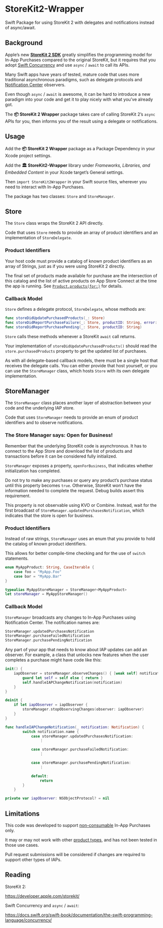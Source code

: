 # StoreKit2-Wrapper

Swift Package for using StoreKit 2 with delegates and notifications instead of async/await.

## Background

Apple’s new [**StoreKit 2 SDK**](https://developer.apple.com/storekit/) greatly simplifies the programming model for In-App Purchases compared to the original StoreKit, but it requires that you adopt [Swift Concurrency](https://docs.swift.org/swift-book/documentation/the-swift-programming-language/concurrency/) and use `async` / `await` to call its APIs.

Many Swift apps have years of tested, mature code that uses more traditional asynchronous paradigms, such as delegate protocols and [Notification Center](https://developer.apple.com/documentation/foundation/notificationcenter) observers.

Even though `async` / `await` is awesome, it can be hard to introduce a new paradigm into your code and get it to play nicely with what you’ve already got.

The **📦 StoreKit 2 Wrapper** package takes care of calling StoreKit 2’s `async` APIs for you, then informs you of the result using a delegate or notifications.

## Usage

Add the **📦 StoreKit 2 Wrapper** package as a Package Dependency in your Xcode project settings.

Add the **🏛️ StoreKit2-Wrapper** library under *Frameworks, Libraries, and Embedded Content* in your Xcode target’s General settings.

Then `import StoreKit2Wrapper` in your Swift source files, wherever you need to interact with In-App Purchases.

The package has two classes: `Store` and `StoreManager`.

## Store

The `Store` class wraps the StoreKit 2 API directly.

Code that uses `Store` needs to provide an array of product identifiers and an implementation of `StoreDelegate`.

### Product Identifiers

Your host code must provide a catalog of known product identifiers as an array of Strings, just as if you were using StoreKit 2 directly.

The final set of products made available for purchase are the intersection of this catalog and the list of active products on App Store Connect at the time the app is running. See [`Product.products(for:)`](https://developer.apple.com/documentation/storekit/product/3851116-products) for details.

### Callback Model

`Store` defines a delegate protocol, `StoreDelegate`, whose methods are:

```swift
func storeDidUpdatePurchasedProducts(_: Store)
func storeDidReportPurchaseFailure(_: Store, productID: String, error: Error)
func storeDidReportPurchasePending(_: Store, productID: String)
```

`Store` calls these methods whenever a StoreKit `await` call returns.

Your implementation of `storeDidUpdatePurchasedProducts()` should read the `store.purchasedProducts` property to get the updated list of purchases. 

As with all delegate-based callback models, there must be a single host that receives the delegate calls. You can either provide that host yourself, or you can use the `StoreManager` class, which hosts `Store` with its own delegate implementation.

## StoreManager

The `StoreManager` class places another layer of abstraction between your code and the underlying IAP store.

Code that uses `StoreManager` needs to provide an enum of product identifiers and to observe notifications.

### The Store Manager says: Open for Business!

Remember that the underlying StoreKit code is asynchronous. It has to connect to the App Store and download the list of products and transactions before it can be considered fully initialized.

`StoreManager` exposes a property, `openForBusiness`, that indicates whether initialization has completed.

Do not try to make any purchases or query any product’s purchase status until this property becomes `true`. Otherwise, StoreKit won’t have the information needed to complete the request. Debug builds assert this requirement.

This property is not observable using KVO or Combine. Instead, wait for the first broadcast of `StoreManager.updatedPurchasesNotification`, which indicates that the store is open for business.

### Product Identifiers

Instead of raw strings, `StoreManager` uses an enum that you provide to hold the catalog of known product identifiers.

This allows for better compile-time checking and for the use of `switch` statements.

```swift
enum MyAppProduct: String, CaseIterable {
    case foo = "MyApp.Foo"
    case bar = "MyApp.Bar"
}

typealias MyAppStoreManager = StoreManager<MyAppProduct>
let storeManager = MyAppStoreManager()
```

### Callback Model

`StoreManager` broadcasts any changes to In-App Purchases using Notification Center. The notification names are:

```swift
StoreManager.updatedPurchasesNotification
StoreManager.purchaseFailedNotification
StoreManager.purchasePendingNotification 
```

Any part of your app that needs to know about IAP updates can add an observer. For example, a class that unlocks new features when the user completes a purchase might have code like this:

```swift
init() {
    iapObserver = storeManager.observeChanges() { [weak self] notification in
        guard let self = self else { return }
        self.handleIAPChangeNotification(notification)
    }
}

deinit {
    if let iapObserver = iapObserver {
        storeManager.stopObservingChanges(observer: iapObserver)
    }
}

func handleIAPChangeNotification(_ notification: Notification) {
        switch notification.name {
            case storeManager.updatedPurchasesNotification:
                ⋮

            case storeManager.purchaseFailedNotification:
                ⋮

            case storeManager.purchasePendingNotification:
                ⋮

            default:
                return
        }
    }

private var iapObserver: NSObjectProtocol? = nil
```

## Limitations

This code was developed to support [non-consumable](https://developer.apple.com/documentation/storekit/product/producttype/3749424-nonconsumable) In-App Purchases only.

It may or may not work with other [product types](https://developer.apple.com/documentation/storekit/product/producttype), and has not been tested in those use cases.

Pull request submissions will be considered if changes are required to support other types of IAPs.

## Reading

StoreKit 2:

https://developer.apple.com/storekit/

Swift Concurrency and `async` / `await`:

https://docs.swift.org/swift-book/documentation/the-swift-programming-language/concurrency/
